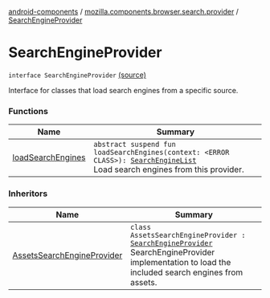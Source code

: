 [android-components](../../index.md) / [mozilla.components.browser.search.provider](../index.md) / [SearchEngineProvider](./index.md)

# SearchEngineProvider

`interface SearchEngineProvider` [(source)](https://github.com/mozilla-mobile/android-components/blob/master/components/browser/search/src/main/java/mozilla/components/browser/search/provider/SearchEngineProvider.kt#L13)

Interface for classes that load search engines from a specific source.

### Functions

| Name | Summary |
|---|---|
| [loadSearchEngines](load-search-engines.md) | `abstract suspend fun loadSearchEngines(context: <ERROR CLASS>): `[`SearchEngineList`](../-search-engine-list/index.md)<br>Load search engines from this provider. |

### Inheritors

| Name | Summary |
|---|---|
| [AssetsSearchEngineProvider](../-assets-search-engine-provider/index.md) | `class AssetsSearchEngineProvider : `[`SearchEngineProvider`](./index.md)<br>SearchEngineProvider implementation to load the included search engines from assets. |
